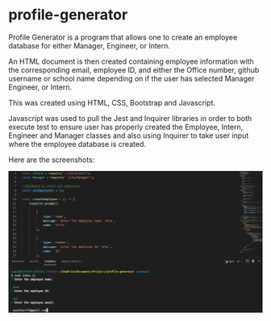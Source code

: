 # profile-generator

Profile Generator is a program that allows one to create an employee database for either Manager, Engineer, or Intern.

An HTML document is then created containing employee information with the corresponding email, employee ID, and either the Office number, github username or school name depending on if the user has selected Manager Engineer, or Intern.

This was created using HTML, CSS, Bootstrap and Javascript.

Javascript was used to pull the Jest and Inquirer libraries in order to both execute test to ensure user has properly created the Employee, Intern, Engineer and Manager classes and also using Inquirer to take user input where the employee database is created.

Here are the screenshots:

![alt-text](./assets/images/main-screen.JPG "main-page")

